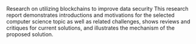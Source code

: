 Research on utilizing blockchains to improve data security
This research report demonstrates introductions and motivations for the selected computer science topic as well as related challenges, shows reviews and critiques for current solutions, and illustrates the mechanism of the proposed solution.
